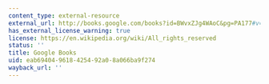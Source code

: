 ```yaml
---
content_type: external-resource
external_url: http://books.google.com/books?id=BWvxZJg4WAoC&pg=PA177#v=onepage
has_external_license_warning: true
license: https://en.wikipedia.org/wiki/All_rights_reserved
status: ''
title: Google Books
uid: eab69404-9618-4254-92a0-8a066ba9f274
wayback_url: ''
---
```

